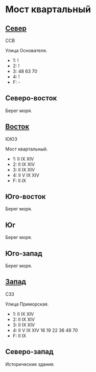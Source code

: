 # Мост квартальный

## [Север](./520145.md)

ССВ

Улица Основателя.

* 1:    !
* 2:    !
* 3:    48  63  70
* 4:    !
* F:    -

## Северо-восток

Берег моря.

## [Восток](./530150.md)

ЮЮЗ

Мост квартальный.

* 1:    II  IX  XIV
* 2:    II  IX  XIV
* 3:    II  IX  XIV
* 4:    II  V   IX  XIV
* F:    II  IX

## Юго-восток

Берег моря.

## Юг

Берег моря.

## Юго-запад

Берег моря.

## [Запад](./505150.md)

СЗЗ

Улица Приморская.

* 1:    II  IX  XIV
* 2:    II  IX  XIV
* 3:    II  IX  XIV
* 4:    II  V   IX  XIV 16  19  22  36  48  70
* F:    II  IX

## Северо-запад

Исторические здания.
